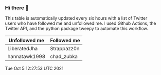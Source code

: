 ### Hi there 👋

This table is automatically updated every six hours with a list of Twitter users who have followed me and unfollowed me. I used Github Actions, the Twitter API, and the python package tweepy to automate this workflow.

| Unfollowed me |  Followed me |
| --- | --- |
|LiberatedJha|Strappazz0n|
|hannatawk1998|chad_zubka|
Tue Oct  5 12:27:53 UTC 2021
